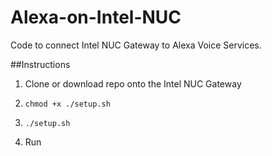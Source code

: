 # Alexa-on-Intel-NUC

Code to connect Intel NUC Gateway to Alexa Voice Services. 

##Instructions 

1. Clone or download repo onto the Intel NUC Gateway 


2. `chmod +x ./setup.sh`


3. `./setup.sh`

4. Run 
